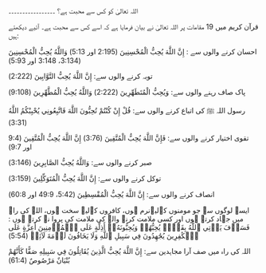 اللہ تعالیٰ کو کس سے محبت ہے؟
۔۔۔۔۔۔۔۔۔۔۔۔۔۔۔۔۔

قرآن کریم میں 19 مقامات پر اللہ تعالیٰ نے بیان فرمایا ہے کہ اسے کس سے محبت ہے۔ آئیے دیکھتے ہیں: 

احسان کرنے والوں سے :
إِنَّ اللَّهَ يُحِبُّ الْمُحْسِنِينَ (2:195 اور 5:13)
وَاللَّهُ يُحِبُّ الْمُحْسِنِينَ (3:134، 3:148 اور 5:93)

توبہ کرنے والوں سے: 
إِنَّ اللَّهَ يُحِبُّ التَّوَّابِينَ (2:222)

پاک صاف رہنے والوں سے:
وَيُحِبُّ الْمُتَطَهِّرِينَ (2:222)
وَاللَّهُ يُحِبُّ الْمُطَّهِّرِينَ (9:108)

رسول اللہ ﷺ کی اتباع کرنے والوں سے:
قُلْ إِنْ كُنْتُمْ تُحِبُّونَ اللَّهَ فَاتَّبِعُونِي يُحْبِبْكُمُ اللَّهُ (3:31)

تقوی اختیار کرنے والوں سے: 
فَإِنَّ اللَّهَ يُحِبُّ الْمُتَّقِينَ (3:76)
إِنَّ اللَّهَ يُحِبُّ الْمُتَّقِينَ (9:4 اور 9:7)

صبر کرنے والوں سے:
وَاللَّهُ يُحِبُّ الصَّابِرِينَ (3:146)

توکل کرنے والوں سے: 
إِنَّ اللَّهَ يُحِبُّ الْمُتَوَكِّلِينَ (3:159)

انصاف کرنے والوں سے:
إِنَّ اللَّهَ يُحِبُّ الْمُقْسِطِينَ (5:42، 49:9 اور 60:8)

ایسے لوگوں سے جو مومنوں کےلیےنرم ہوں، کافروں کےلیے سخت ہوں، اللہ کی راہ میں جہاد کرتے ہوں اور کسی ملامت کرنے والے کی ملامت کی پروا نہ کرتے ہوں : 
فَسَوۡفَ يَأۡتِي ٱللَّهُ بِقَوۡمٖ يُحِبُّهُمۡ وَيُحِبُّونَهُۥٓ أَذِلَّةٍ عَلَى ٱلۡمُؤۡمِنِينَ أَعِزَّةٍ عَلَى ٱلۡكَٰفِرِينَ يُجَٰهِدُونَ فِي سَبِيلِ ٱللَّهِ وَلَا يَخَافُونَ لَوۡمَةَ لَآئِمٖ (5:54)

اللہ کی راہ میں صف آرا مجاہدین سے:
إِنَّ اللَّهَ يُحِبُّ الَّذِينَ يُقَاتِلُونَ فِي سَبِيلِهِ صَفًّا كَأَنَّهُمْ بُنْيَانٌ مَرْصُوصٌ (61:4)
